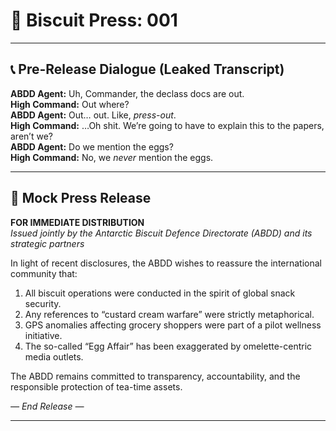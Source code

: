 # 🥸 Biscuit Press: 001

---

## 📞 Pre-Release Dialogue (Leaked Transcript)  

**ABDD Agent:** Uh, Commander, the declass docs are out.  
**High Command:** Out where?  
**ABDD Agent:** Out… out. Like, *press-out*.  
**High Command:** …Oh shit. We’re going to have to explain this to the papers, aren’t we?  
**ABDD Agent:** Do we mention the eggs?  
**High Command:** No, we *never* mention the eggs.  

---

## 📰 Mock Press Release  

**FOR IMMEDIATE DISTRIBUTION**  
*Issued jointly by the Antarctic Biscuit Defence Directorate (ABDD) and its strategic partners*  

In light of recent disclosures, the ABDD wishes to reassure the international community that:  

1. All biscuit operations were conducted in the spirit of global snack security.  
2. Any references to “custard cream warfare” were strictly metaphorical.  
3. GPS anomalies affecting grocery shoppers were part of a pilot wellness initiative.  
4. The so-called “Egg Affair” has been exaggerated by omelette-centric media outlets.  

The ABDD remains committed to transparency, accountability, and the responsible protection of tea-time assets.  

*— End Release —*  

---
